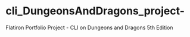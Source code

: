 # cli_DungeonsAndDragons_project-
Flatiron Portfolio Project - CLI on Dungeons and Dragons 5th Edition 
